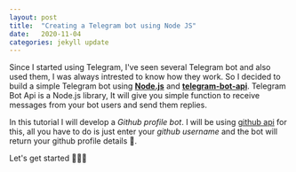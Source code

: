 ```yaml
---
layout: post
title:  "Creating a Telegram bot using Node JS"
date:   2020-11-04
categories: jekyll update
---
```

Since I started using Telegram, I've seen several Telegram bot and also used them, I was always intrested to know how they work.
So I decided to build a simple Telegram bot using **[Node.js](https://nodejs.org)** and **[telegram-bot-api](https://www.npmjs.com/package/telegram-bot-api)**. Telegram Bot Api is a Node.js library, It will give you simple function to receive messages from your bot users and send them replies.

In this tutorial I will develop a *Github profile bot*. I will be using [github api](github-api) for this, all you have to do is just enter your *github username* and the bot will return your github profile details 🤩.

Let's get started 🥳🥳🥳
